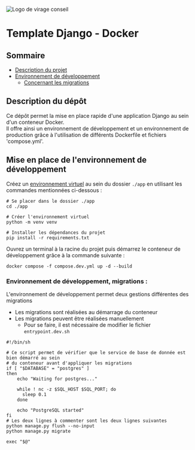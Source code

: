 ![Logo de virage conseil](https://www.virageconseil.com/wp-content/uploads/2022/01/vc.png)

# Template Django - Docker

## Sommaire
* [Description du projet](#description-du-dépôt)
* [Environnement de développement](#mise-en-place-de-lenvironnement-de-développement)
  * [Concernant les migrations](#environnement-de-développement-migrations--)

## Description du dépôt

Ce dépôt permet la mise en place rapide d'une application Django au sein d'un conteneur Docker.
\
Il offre ainsi un environnement de développement et un environnement de production grâce à l'utilisation
de différents Dockerfile et fichiers 'compose.yml'.

## Mise en place de l'environnement de développement
Créez un [environnement virtuel](https://virtualenv.pypa.io/en/latest/) au sein du dossier `./app` en utilisant les commandes
mentionnées ci-dessous :
````shell
# Se placer dans le dossier ./app
cd ./app

# Créer l'environnement virtuel
python -m venv venv

# Installer les dépendances du projet
pip install -r requirements.txt
````
Ouvrez un terminal à la racine du projet puis démarrez le conteneur de développement grâce à la commande suivante :
````shell
docker compose -f compose.dev.yml up -d --build
````

### Environnement de développement, migrations : 

L'environnement de développement permet deux gestions différentes des migrations

- Les migrations sont réalisées au démarrage du conteneur
- Les migrations peuvent être réalisées manuellement 
  - Pour se faire, il est nécessaire de modifier le fichier `entrypoint.dev.sh`

````shell
#!/bin/sh

# Ce script permet de vérifier que le service de base de donnée est bien démarré au sein
# du conteneur avant d'appliquer les migrations
if [ "$DATABASE" = "postgres" ]
then
    echo "Waiting for postgres..."

    while ! nc -z $SQL_HOST $SQL_PORT; do
      sleep 0.1
    done

    echo "PostgreSQL started"
fi
# Les deux lignes à commenter sont les deux lignes suivantes
python manage.py flush --no-input
python manage.py migrate

exec "$@"
````
